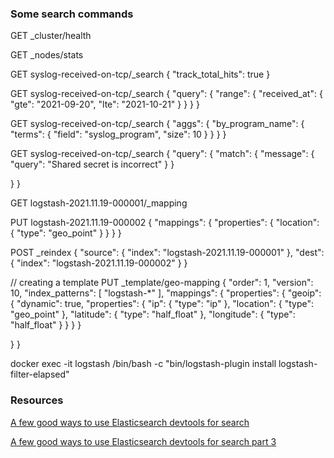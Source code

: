 ### Some search commands

GET _cluster/health

GET _nodes/stats

GET syslog-received-on-tcp/_search
{
  "track_total_hits": true
}

GET syslog-received-on-tcp/_search
{
  "query": {
    "range": {
      "received_at": {
        "gte": "2021-09-20",
        "lte": "2021-10-21"
      }
    }
  }
}

GET syslog-received-on-tcp/_search
{
  "aggs": {
    "by_program_name": {
      "terms": {
        "field": "syslog_program",
        "size": 10
      }
    }
  }
}

GET syslog-received-on-tcp/_search
{
  "query": {
    "match": {
      "message": {
        "query": "Shared secret is incorrect"
      }
    }
    
  }
}

GET logstash-2021.11.19-000001/_mapping

PUT logstash-2021.11.19-000002
{
  "mappings": {
    "properties": {
      "location": {
        "type": "geo_point"
      }
    }
  }
}

POST _reindex
{
  "source": {
    "index": "logstash-2021.11.19-000001"
  },
  "dest": {
    "index": "logstash-2021.11.19-000002"
  }
}

// creating a template
PUT _template/geo-mapping
{
  "order": 1,
  "version": 10,
  "index_patterns": [
    "logstash-*"
  ],
  "mappings": {
      "properties": {
        "geoip": {
          "dynamic": true,
          "properties": {
            "ip": {
              "type": "ip"
            },
            "location": {
              "type": "geo_point"
            },
            "latitude": {
              "type": "half_float"
            },
            "longitude": {
              "type": "half_float"
            }
          }
        }
      }
    
  }
}

docker exec -it logstash /bin/bash -c "bin/logstash-plugin install logstash-filter-elapsed"


### Resources

[A few good ways to use Elasticsearch devtools for search](https://www.youtube.com/watch?v=CCTgroOcyfM)<br>

[A few good ways to use Elasticsearch devtools for search part 3](https://www.youtube.com/watch?v=2KgJ6TQPIIA)<br>